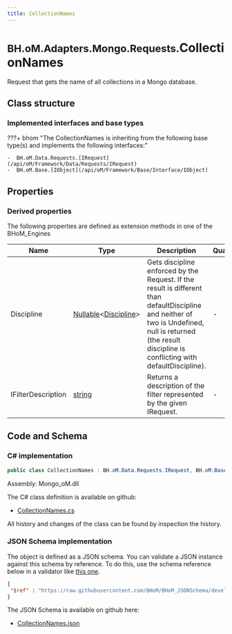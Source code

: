 ```yaml
---
title: CollectionNames
---
```


# <small>BH.oM.Adapters.Mongo.Requests.</small>**CollectionNames**

Request that gets the name of all collections in a Mongo database.

## Class structure

### Implemented interfaces and base types

???+ bhom "The CollectionNames is inheriting from the following base type(s) and implements the following interfaces:"

    -  BH.oM.Data.Requests.[IRequest](/api/oM/Framework/Data/Requests/IRequest)
    -  BH.oM.Base.[IObject](/api/oM/Framework/Base/Interface/IObject)


## Properties

### Derived properties

The following properties are defined as extension methods in one of the BHoM_Engines

| Name             | Type             | Description      | Quantity         | Engine           |
|------------------|------------------|------------------|------------------|------------------|
| Discipline | [Nullable](https://learn.microsoft.com/en-us/dotnet/api/System.Nullable-1?view=netstandard-2.0)&lt;[Discipline](/api/oM/Adapter/Adapters/Revit/Enums/Discipline)&gt; | Gets discipline enforced by the Request. If the result is different than defaultDiscipline and neither of two is Undefined, null is returned (the result discipline is conflicting with defaultDiscipline). | - | Revit_Engine |
| IFilterDescription | [string](https://learn.microsoft.com/en-us/dotnet/api/System.String?view=netstandard-2.0) | Returns a description of the filter represented by the given IRequest. | - | Revit_Engine |


## Code and Schema

### C# implementation

``` C# title="C#"
public class CollectionNames : BH.oM.Data.Requests.IRequest, BH.oM.Base.IObject
```

Assembly: Mongo_oM.dll

The C# class definition is available on github:

- [CollectionNames.cs](https://github.com/BHoM/Mongo_Toolkit/blob/develop/Mongo_oM/Requests\CollectionNames.cs)

All history and changes of the class can be found by inspection the history.
### JSON Schema implementation

The object is defined as a JSON schema. You can validate a JSON instance against this schema by reference. To do this, use the schema reference below in a validator like [this one](https://www.jsonschemavalidator.net/).

``` json title="JSON Schema"
{
 "$ref" : "https://raw.githubusercontent.com/BHoM/BHoM_JSONSchema/develop/Mongo_oM/Requests/CollectionNames.json"
}
```

The JSON Schema is available on github here:

- [CollectionNames.json](https://github.com/BHoM/BHoM_JSONSchema/blob/develop/Mongo_oM/Requests/CollectionNames.json)

